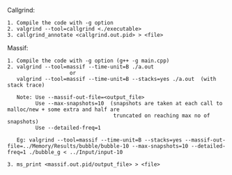 Callgrind:

    1. Compile the code with -g option
    2. valgrind --tool=callgrind <./executable> 
    3. callgrind_annotate <callgrind.out.pid> > <file>

Massif:

    1. Compile the code with -g option (g++ -g main.cpp)
    2. valgrind --tool=massif --time-unit=B ./a.out
                        or
       valgrind --tool=massif --time-unit=B --stacks=yes ./a.out  (with stack trace)

       Note: Use --massif-out-file=<output_file>
             Use --max-snapshots=10  (snapshots are taken at each call to malloc/new + some extra and half are
                                      truncated on reaching max no of snapshots)
             Use --detailed-freq=1

       Eg: valgrind --tool=massif --time-unit=B --stacks=yes --massif-out-file=../Memory/Results/bubble/bubble-10 --max-snapshots=10 --detailed-freq=1 ./bubble_g < ../Input/input-10

    3. ms_print <massif.out.pid/output_file> > <file>
